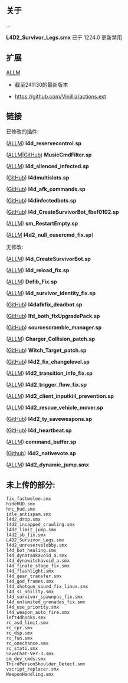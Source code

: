 ## 关于

...

**L4D2_Survivor_Legs.smx** 已于 1224.0 更新禁用

## 扩展

[ALLM](https://forums.alliedmods.net/showthread.php?t=336374) 

* 截至241130的最新版本

* https://github.com/Vinillia/actions.ext

## 链接

已修改的插件:

([ALLM](https://forums.alliedmods.net/showthread.php?t=334274)) **l4d_reservecontrol.sp**

([ALLM](https://forums.alliedmods.net/showthread.php?t=317810)|[GitHub](https://github.com/LuxLuma/L4DMusic_stuff/tree/master/MusicCmdFilter)) **MusicCmdFilter.sp**

([ALLM](https://forums.alliedmods.net/showthread.php?t=137397)) **l4d_silenced_infected.sp**

([GitHub](https://github.com/fbef0102/L4D1_2-Plugins/tree/master/l4dmultislots)) **l4dmultislots.sp**

([GitHub](https://github.com/fbef0102/L4D1_2-Plugins/tree/master/l4d_afk_commands)) **l4d_afk_commands.sp**

([GitHub](https://github.com/fbef0102/L4D1_2-Plugins/tree/master/l4dinfectedbots)) **l4dinfectedbots.sp**

([GitHub](https://github.com/fbef0102/L4D1_2-Plugins/tree/master/l4d_CreateSurvivorBot)) **l4d_CreateSurvivorBot_fbef0102.sp**

([ALLM](https://forums.alliedmods.net/showthread.php?t=315367)) **sm_RestartEmpty.sp**

([ALLM](https://forums.alliedmods.net/showpost.php?p=2784704&postcount=6) **l4d2_null_cusercmd_fix.sp**)

无修改:

([ALLM](https://forums.alliedmods.net/showpost.php?p=2729883&postcount=16)) **l4d_CreateSurvivorBot.sp**

([ALLM](https://forums.alliedmods.net/showthread.php?t=327105)) **l4d_reload_fix.sp**

([ALLM](https://forums.alliedmods.net/showthread.php?t=315483)) **Defib_Fix.sp**

([ALLM](https://forums.alliedmods.net/showpost.php?p=2718792&postcount=36)) **l4d_survivor_identity_fix.sp**

([GitHub](https://github.com/fbef0102/L4D1_2-Plugins/tree/master/l4dafkfix_deadbot)) **l4dafkfix_deadbot.sp**

([GitHub](https://github.com/fbef0102/L4D2-Plugins/tree/master/lfd_both_fixUpgradePack)) **lfd_both_fixUpgradePack.sp**

([GitHub](https://github.com/nosoop/SMExt-SourceScramble)) **sourcescramble_manager.sp**

([ALLM](https://forums.alliedmods.net/showthread.php?t=315482)) **Charger_Collision_patch.sp**

([GitHub](https://github.com/LuxLuma/Left-4-fix/tree/master/left%204%20fix/witch/witch_target_patch)) **Witch_Target_patch.sp**

([GitHub](https://github.com/Target5150/MoYu_Server_Stupid_Plugins/tree/master/The%20Last%20Stand/l4d2_fix_changelevel)) **l4d2_fix_changelevel.sp**

([ALLM](https://forums.alliedmods.net/showpost.php?p=2810276&postcount=12)) **l4d2_transition_info_fix.sp**

([ALLM](https://forums.alliedmods.net/showthread.php?t=339155)) **l4d2_trigger_flow_fix.sp**

([ALLM](https://forums.alliedmods.net/showthread.php?t=332860)) **l4d2_client_inputkill_prevention.sp**

([ALLM](https://forums.alliedmods.net/showpost.php?p=2771588&postcount=53)) **l4d2_rescue_vehicle_mover.sp**

([GitHub](https://github.com/fbef0102/L4D2-Plugins/tree/master/l4d2_ty_saveweapons)) **l4d2_ty_saveweapons.sp**

([GitHub](https://github.com/fbef0102/L4D1_2-Plugins/tree/master/l4d_heartbeat)) **l4d_heartbeat.sp**

([ALLM](https://forums.alliedmods.net/showthread.php?t=309656)) **command_buffer.sp**

([Github](https://github.com/fdxx/l4d2_nativevote)) **l4d2_nativevote.sp**

([ALLM](https://forums.alliedmods.net/showthread.php?t=343978)) **l4d2_dynamic_jump.smx**

## 未上传的部分:

```
fix_fastmelee.smx
hideHUD.smx
hrc_hud.smx
idle_antispam.smx
l4d2_drop.smx
l4d2_incapped_crawling.smx
l4d2_limit_jump.smx
l4d2_sb_fix.smx
L4D2_Survivor_Legs.smx
l4d2_unreservelobby.smx
l4d_bot_healing.smx
l4d_dynatankavoid_a.smx
l4d_dynawitchavoid_a.smx
l4d_finale_stage_fix.smx
l4d_flashlight.smx
l4d_gear_transfer.smx
l4d_god_frames.smx
l4d_shotgun_sound_fix_linux.smx
l4d_si_ability.smx
l4d_survivor_spawnpos_fix.smx
l4d_unlimited_grenades_fix.smx
l4d_use_priority.smx
l4d_weapon_auto_fire.smx
left4dhooks.smx
rc_asd_limit.smx
rc_cpr.smx
rc_dsp.smx
rc_fun.smx
rc_onechance.smx
rc_stati.smx
SaveChat-Ver-3.smx
sm_dev_cmds.smx
ThirdPersonShoulder_Detect.smx
vscript_replacer.smx
WeaponHandling.smx
```
